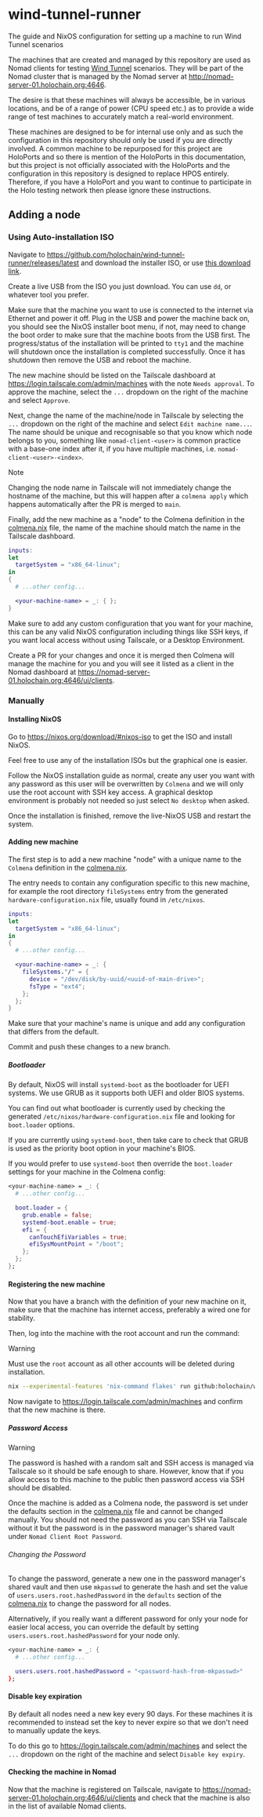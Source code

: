 # wind-tunnel-runner

The guide and NixOS configuration for setting up a machine to run Wind Tunnel
scenarios

The machines that are created and managed by this repository are used as Nomad
clients for testing [Wind Tunnel](https://github.com/holochain/wind-tunnel)
scenarios. They will be part of the Nomad cluster that is managed by the Nomad
server at <http://nomad-server-01.holochain.org:4646>.

The desire is that these machines will always be accessible, be in various
locations, and be of a range of power (CPU speed etc.) as to provide a wide
range of test machines to accurately match a real-world environment.

These machines are designed to be for internal use only and as such the
configuration in this repository should only be used if you are directly
involved. A common machine to be repurposed for this project are HoloPorts and
so there is mention of the HoloPorts in this documentation, but this project is
not officially associated with the HoloPorts and the configuration in this
repository is designed to replace HPOS entirely. Therefore, if you have a
HoloPort and you want to continue to participate in the Holo testing network
then please ignore these instructions.

## Adding a node

### Using Auto-installation ISO

Navigate to <https://github.com/holochain/wind-tunnel-runner/releases/latest>
and download the installer ISO, or use
[this download link](https://github.com/holochain/wind-tunnel-runner/releases/latest/download/wind-tunnel-runner-auto-installer.iso).

Create a live USB from the ISO you just download. You can use `dd`, or whatever
tool you prefer.

Make sure that the machine you want to use is connected to the internet via
Ethernet and power it off. Plug in the USB and power the machine back on, you
should see the NixOS installer boot menu, if not, may need to change the boot
order to make sure that the machine boots from the USB first. The
progress/status of the installation will be printed to `tty1` and the
machine will shutdown once the installation is completed successfully. Once it
has shutdown then remove the USB and reboot the machine.

The new machine should be listed on the Tailscale dashboard at
<https://login.tailscale.com/admin/machines> with the note `Needs approval`.
To approve the machine, select the `...` dropdown on the right of the machine
and select `Approve`.

Next, change the name of the machine/node in Tailscale by selecting the `...`
dropdown on the right of the machine and select `Edit machine name...`. The
name should be unique and recognisable so that you know which node belongs to
you, something like `nomad-client-<user>` is common practice with a base-one
index after it, if you have multiple machines, i.e.
`nomad-client-<user>-<index>`.

> [!Note]
> Changing the node name in Tailscale will not immediately change the hostname
> of the machine, but this will happen after a `colmena apply` which happens
> automatically after the PR is merged to `main`.

Finally, add the new machine as a "node" to the Colmena definition in the
[colmena.nix](colmena.nix) file, the name of the machine should match the name
in the Tailscale dashboard.

```nix
inputs:
let
  targetSystem = "x86_64-linux";
in
{
  # ...other config...

  <your-machine-name> = _: { };
}
```

Make sure to add any custom configuration that you want for your machine, this
can be any valid NixOS configuration including things like SSH keys, if you want
local access without using Tailscale, or a Desktop Environment.

Create a PR for your changes and once it is merged then Colmena will manage the
machine for you and you will see it listed as a client in the Nomad dashboard
at <https://nomad-server-01.holochain.org:4646/ui/clients>.

### Manually

#### Installing NixOS

Go to <https://nixos.org/download/#nixos-iso> to get the ISO and install NixOS.

Feel free to use any of the installation ISOs but the graphical one is easier.

Follow the NixOS installation guide as normal, create any user you want with
any password as this user will be overwritten by `Colmena` and we will only use
the root account with SSH key access. A graphical desktop environment is
probably not needed so just select `No desktop` when asked.

Once the installation is finished, remove the live-NixOS USB and restart the
system.

#### Adding new machine

The first step is to add a new machine "node" with a unique name to the
`Colmena` definition in the [colmena.nix](colmena.nix).

The entry needs to contain any configuration specific to this new machine, for
example the root directory `fileSystems` entry from the generated
`hardware-configuration.nix` file, usually found in `/etc/nixos`.

```nix
inputs:
let
  targetSystem = "x86_64-linux";
in
{
  # ...other config...

  <your-machine-name> = _: {
    fileSystems."/" = {
      device = "/dev/disk/by-uuid/<uuid-of-main-drive>";
      fsType = "ext4";
    };
  };
}
```

Make sure that your machine's name is unique and add any configuration that
differs from the default.

Commit and push these changes to a new branch.

##### Bootloader

By default, NixOS will install `systemd-boot` as the bootloader for UEFI
systems. We use GRUB as it supports both UEFI and older BIOS systems.

You can find out what bootloader is currently used by checking the generated
`/etc/nixos/hardware-configuration.nix` file and looking for `boot.loader`
options.

If you are currently using `systemd-boot`, then take care to check that GRUB is
used as the priority boot option in your machine's BIOS.

If you would prefer to use `systemd-boot` then override the `boot.loader`
settings for your machine in the Colmena config:

```nix
<your-machine-name> = _: {
  # ...other config...

  boot.loader = {
    grub.enable = false;
    systemd-boot.enable = true;
    efi = {
      canTouchEfiVariables = true;
      efiSysMountPoint = "/boot";
    };
  };
};
```

#### Registering the new machine

Now that you have a branch with the definition of your new machine on it, make
sure that the machine has internet access, preferably a wired one for
stability.

Then, log into the machine with the root account and run the command:

> [!Warning]
> Must use the `root` account as all other accounts will be deleted during
> installation.

```sh
nix --experimental-features 'nix-command flakes' run github:holochain/wind-tunnel-runner/<your-branch> -- <your-machine-name>
```

Now navigate to <https://login.tailscale.com/admin/machines> and confirm that
the new machine is there.

##### Password Access

> [!Warning]
> The password is hashed with a random salt and SSH access is managed via
> Tailscale so it should be safe enough to share. However, know that if you
> allow access to this machine to the public then password access via SSH
> should be disabled.

Once the machine is added as a Colmena node, the password is set under the
defaults section in the [colmena.nix](colmena.nix) file and cannot be changed
manually. You should not need the password as you can SSH via Tailscale without
it but the password is in the password manager's shared vault under
`Nomad Client Root Password`.

###### Changing the Password

To change the password, generate a new one in the password manager's shared
vault and then use `mkpasswd` to generate the hash and set the value of
`users.users.root.hashedPassword` in the `defaults` section of the
[colmena.nix](colmena.nix) to change the password for all nodes.

Alternatively, if you really want a different password for only your node for
easier local access, you can override the default by setting
`users.users.root.hashedPassword` for your node only.

```nix
<your-machine-name> = _: {
  # ...other config...

  users.users.root.hashedPassword = "<password-hash-from-mkpasswd>"
};
```

#### Disable key expiration

By default all nodes need a new key every 90 days. For these machines it is
recommended to instead set the key to never expire so that we don't need to
manually update the keys.

To do this go to <https://login.tailscale.com/admin/machines> and select the
`...` dropdown on the right of the machine and select `Disable key expiry`.

#### Checking the machine in Nomad

Now that the machine is registered on Tailscale, navigate to
<https://nomad-server-01.holochain.org:4646/ui/clients> and check that the
machine is also in the list of available Nomad clients.
